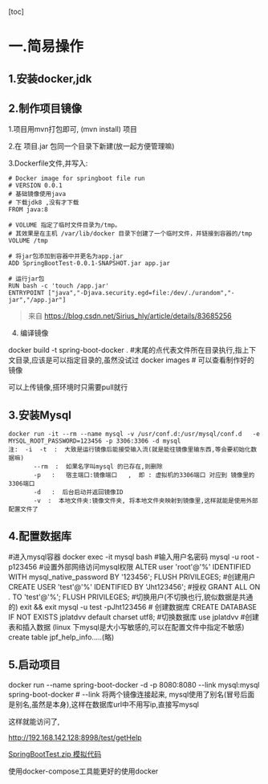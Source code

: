 [toc]

# **一.简易操作**

## **1.安装docker,jdk**

## **2.制作项目镜像**

1.项目用mvn打包即可, (mvn install) 项目

2.在 项目.jar 包同一个目录下新建(放一起方便管理嘛)

3.Dockerfile文件,并写入:

```
# Docker image for springboot file run
# VERSION 0.0.1
# 基础镜像使用java
# 下载jdk8 ,没有才下载
FROM java:8
 
# VOLUME 指定了临时文件目录为/tmp。
# 其效果是在主机 /var/lib/docker 目录下创建了一个临时文件，并链接到容器的/tmp
VOLUME /tmp
 
# 将jar包添加到容器中并更名为app.jar
ADD SpringBootTest-0.0.1-SNAPSHOT.jar app.jar
 
# 运行jar包
RUN bash -c 'touch /app.jar'
ENTRYPOINT ["java","-Djava.security.egd=file:/dev/./urandom","-jar","/app.jar"]
```



> 来自 <https://blog.csdn.net/Sirius_hly/article/details/83685256>

 

4. 编译镜像

docker build -t spring-boot-docker . #末尾的点代表文件所在目录执行,指上下文目录,应该是可以指定目录的,虽然没试过 docker images # 可以查看制作好的镜像 

可以上传镜像,搭环境时只需要pull就行

 

## **3.安装Mysql**

```
docker run -it --rm --name mysql -v /usr/conf.d:/usr/mysql/conf.d   -e MYSQL_ROOT_PASSWORD=123456 -p 3306:3306 -d mysql
注:  -i  -t  :  大致是运行镜像后能接受输入流(就是能往镜像里输东西,等会要初始化数据嘛)
       --rm  :  如果名字叫mysql 的已存在,则删除
       -p   :   宿主端口:镜像端口   ,  即 : 虚拟机的3306端口 对应到 镜像里的3306端口
       -d   :  后台启动并返回镜像ID
       -v  :  本地文件夹:镜像文件夹, 将本地文件夹映射到镜像里,这样就能是使用外部配置文件了
```



 

## **4.配置数据库**

\#进入mysql容器 docker exec -it mysql bash  #输入用户名密码 mysql -u root -p123456  #设置外部网络访问mysql权限 ALTER user 'root'@'%' IDENTIFIED WITH mysql_native_password BY '123456'; FLUSH PRIVILEGES;  #创建用户 CREATE USER 'test'@'%' IDENTIFIED BY 'Jht123456'; #授权 GRANT ALL ON *.* TO 'test'@'%'; FLUSH PRIVILEGES;  #切换用户(不切换也行,貌似数据是共通的) exit && exit mysql -u test -pJht123456  # 创建数据库 CREATE DATABASE IF NOT EXISTS jplatdvv default charset utf8; #切换数据库 use jplatdvv  #创建表和插入数据 (linux 下mysql是大小写敏感的,可以在配置文件中指定不敏感) create table jpf_help_info.....(略) 

## **5.启动项目**

docker run --name spring-boot-docker -d -p 8080:8080 --link mysql:mysql spring-boot-docker # --link 将两个镜像连接起来,  mysql使用了别名(冒号后面是别名,虽然是本身),这样在数据库url中不用写ip,直接写mysql 

这样就能访问了,

http://192.168.142.128:8998/test/getHelp

 

 [SpringBootTest.zip 模拟代码](..\..\MDImages\SpringBootTest.zip) 

使用docker-compose工具能更好的使用docker